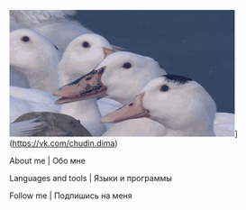 ![Header | Шапка](https://github.com/FenixLaz/FenixLaz/blob/main/P63M.gif)](https://vk.com/chudin.dima)

About me | Обо мне

Languages and tools | Языки и программы

Follow me | Подпишись на меня